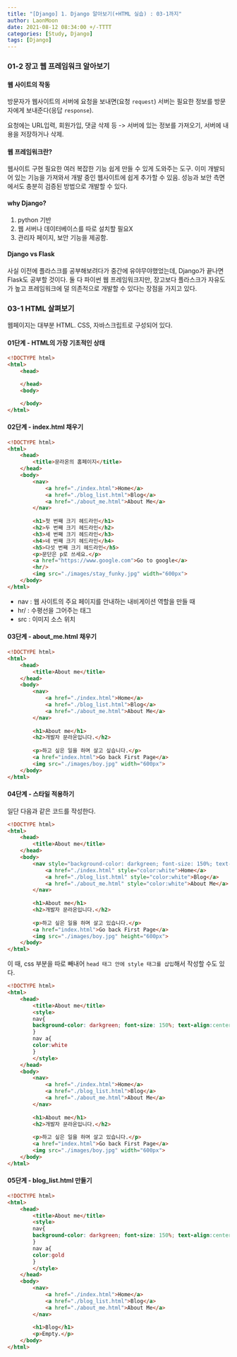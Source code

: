 ```yaml
---
title: "[Django] 1. Django 알아보기(+HTML 실습) : 03-1까지"
author: LaonMoon
date: 2021-08-12 08:34:00 +/-TTTT
categories: [Study, Django]
tags: [Django]
---
```


### **01-2 장고 웹 프레임워크 알아보기**

#### 웹 사이트의 작동
방문자가 웹사이트의 서버에 요청을 보내면(요청 `request`) 서버는 필요한 정보를 방문자에게 보내준다(응답 `response`).

요청에는 URL입력, 회원가입, 댓글 삭제 등 -> 서버에 있는 정보를 가져오기, 서버에 내용을 저장하거나 삭제.

#### 웹 프레임워크란?
웹사이트 구현 필요한 여러 복잡한 기능 쉽게 만들 수 있게 도와주는 도구. 이미 개발되어 있는 기능을 가져와서 개발 중인 웹사이트에 쉽게 추가할 수 있음. 성능과 보안 측면에서도 충분히 검증된 방법으로 개발할 수 있다.

#### why Django?
1. python 기반
2. 웹 서버나 데이터베이스를 따로 설치할 필요X
3. 관리자 페이지, 보안 기능을 제공함.

#### Django vs Flask
사실 이전에 플라스크를 공부해보려다가 중간에 유야무야했었는데, Django가 끝나면 Flask도 공부할 것이다. 둘 다 파이썬 웹 프레임워크지만, 장고보다 플라스크가 자유도가 높고 프레임워크에 덜 의존적으로 개발할 수 있다는 장점을 가지고 있다.

### **03-1 HTML 살펴보기**
웹페이지는 대부분 HTML. CSS, 자바스크립트로 구성되어 있다.

#### 01단계 -  HTML의 가장 기초적인 상태
```html
<!DOCTYPE html>
<html>
    <head>

    </head>
    <body>

    </body>
</html>
```

#### 02단계 - index.html 채우기
```html
<!DOCTYPE html>
<html>
    <head>
		<title>문라온의 홈페이지</title>
    </head>
    <body>
		<nav>
			<a href="./index.html">Home</a>
			<a href="./blog_list.html">Blog</a>
			<a href="./about_me.html">About Me</a>
		</nav>
		
		<h1>첫 번째 크기 헤드라인</h1>
		<h2>두 번째 크기 헤드라인</h2>
		<h3>세 번째 크기 헤드라인</h3>
		<h4>네 번째 크기 헤드라인</h4>
		<h5>다섯 번째 크기 헤드라인</h5>
		<p>문단은 p로 쓰세요.</p>
		<a href="https://www.google.com">Go to google</a>
		<hr/>
		<img src="./images/stay_funky.jpg" width="600px">
    </body>
</html>
```
* nav : 웹 사이트의 주요 페이지를 안내하는 내비게이션 역할을 만들 때
* hr/ : 수평선을 그어주는 태그
* src : 이미지 소스 위치

#### 03단계 - about_me.html 채우기
```html
<!DOCTYPE html>
<html>
    <head>
		<title>About me</title>
    </head>
    <body>
		<nav>
			<a href="./index.html">Home</a>
			<a href="./blog_list.html">Blog</a>
			<a href="./about_me.html">About Me</a>
		</nav>
		
		<h1>About me</h1>
		<h2>개발자 문라온입니다.</h2>
		
		<p>하고 싶은 일을 하며 살고 싶습니다.</p>
		<a href="index.html">Go back First Page</a>
		<img src="./images/boy.jpg" width="600px">
    </body>
</html>
```

#### 04단계 - 스타일 적용하기
일단 다음과 같은 코드를 작성한다.
```html
<!DOCTYPE html>
<html>
    <head>
		<title>About me</title>
    </head>
    <body>
		<nav style="background-color: darkgreen; font-size: 150%; text-align:center">
			<a href="./index.html" style="color:white">Home</a>
			<a href="./blog_list.html" style="color:white">Blog</a>
			<a href="./about_me.html" style="color:white">About Me</a>
		</nav>
		
		<h1>About me</h1>
		<h2>개발자 문라온입니다.</h2>
		
		<p>하고 싶은 일을 하며 살고 있습니다.</p>
		<a href="index.html">Go back First Page</a>
		<img src="./images/boy.jpg" height="600px">
    </body>
</html>
```

이 때, css 부분을 따로 빼내어 `head 태그 안에 style 태그를 삽입`해서 작성할 수도 있다.

```html
<!DOCTYPE html>
<html>
    <head>
		<title>About me</title>
		<style>
		nav{
		background-color: darkgreen; font-size: 150%; text-align:center
		}
		nav a{
		color:white
		}
		</style>
    </head>
    <body>
		<nav>
			<a href="./index.html">Home</a>
			<a href="./blog_list.html">Blog</a>
			<a href="./about_me.html">About Me</a>
		</nav>
		
		<h1>About me</h1>
		<h2>개발자 문라온입니다.</h2>
		
		<p>하고 싶은 일을 하며 살고 있습니다.</p>
		<a href="index.html">Go back First Page</a>
		<img src="./images/boy.jpg" width="600px">
    </body>
</html>
```
#### 05단계 - blog_list.html 만들기
```html
<!DOCTYPE html>
<html>
    <head>
		<title>About me</title>
		<style>
		nav{
		background-color: darkgreen; font-size: 150%; text-align:center
		}
		nav a{
		color:gold
		}
		</style>
    </head>
    <body>
		<nav>
			<a href="./index.html">Home</a>
			<a href="./blog_list.html">Blog</a>
			<a href="./about_me.html">About Me</a>
		</nav>
		
		<h1>Blog</h1>
		<p>Empty.</p>
    </body>
</html>
```

